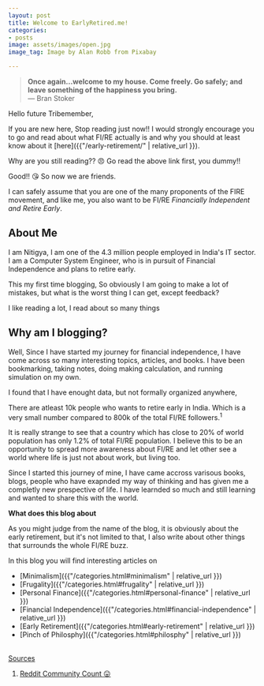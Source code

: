 ```yaml
---
layout: post
title: Welcome to EarlyRetired.me!
categories:
- posts
image: assets/images/open.jpg
image_tag: Image by Alan Robb from Pixabay

---
```

> **Once again...welcome to my house. Come freely. Go safely; and leave something of the happiness you bring.**
> <br>
> — Bran Stoker
> <br>

Hello future Tribemember,

If you are new here, Stop reading just now!! I would strongly encourage you to go and read about what FI/RE actually is and why you should at least know about it [here]({{"/early-retirement/" | relative_url }}).

Why are you still reading?? :angry: Go read the above link first, you dummy!!

Good!! :kissing_heart: So now we are friends.

I can safely assume that you are one of the many proponents of the FIRE movement, and like me, you also want to be FI/RE _Financially Independent and Retire Early_.

## About Me

I am Nitigya, I am one of the 4.3 million people employed in India's IT sector. I am a Computer System Engineer, who is in pursuit of Financial Independence and plans to retire early.

This my first time blogging, So obviously I am going to make a lot of mistakes, but what is the worst thing I can get,  except feedback?

I like reading a lot, I read about so many things

## Why am I blogging?

Well, Since I have started my journey for financial independence, I have come across so many interesting topics, articles, and books. I have been bookmarking, taking notes, doing making calculation, and running simulation on my own. 

I found that I have enought data, but not formally organized anywhere,  

There are atleast 10k people who wants to retire early in India. Which is a very small number compared to 800k of the total FI/RE followers.<sup>1</sup>

It is really strange to see that a country which has close to 20% of world population has only 1.2% of total FI/RE population. I believe this to be an opportunity to spread more awareness about FI/RE and let other see a world where life is just not about work, but living too.

Since I started this journey of mine, I have came accross varisous books, blogs, people who have exapnded my way of thinking and has given me a completly new prespective of life. I have learnded so much and still learning and wanted to share this with the world.

**What does this blog about**

As you might judge from the name of the blog, it is obviously about the early retirement, but it's  not limited to that, I also write about other things that surrounds the whole FI/RE buzz.

In this blog you will find interesting articles on

* [Minimalism]({{"/categories.html#minimalism" | relative_url }})
* [Frugality]({{"/categories.html#frugality" | relative_url }})
* [Personal Finance]({{"/categories.html#personal-finance" | relative_url }})
* [Financial Independence]({{"/categories.html#financial-independence" | relative_url }})
* [Early Retirement]({{"/categories.html#early-retirement" | relative_url }})
* [Pinch of Philosphy]({{"/categories.html#philosphy" | relative_url }})

<br>
<u>Sources<u>

1. Reddit Community Count :stuck_out_tongue: